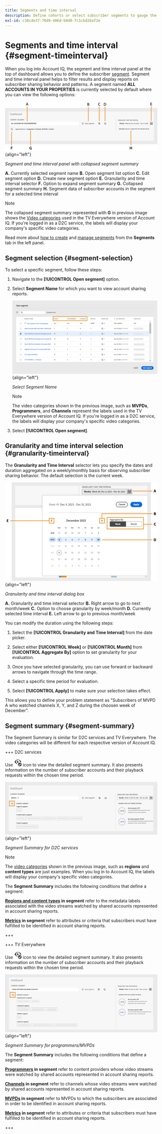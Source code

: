 ```yaml
---
title: Segments and time interval
description: Define cohorts or select subscriber segments to gauge the account sharing possibilities and patterns of your channel viewers to use graphical tools and reports in Account IQ.
exl-id: c38cde37-70d9-486d-b8d0-7c1cbd2baf2e
---
```


# Segments and time interval {#segment-timeinterval}

When you log into Account IQ, the segment and time interval panel at the top of dashboard allows you to define the subscriber [segment](product-concepts.md#segmet-def). Segment and time interval panel helps to filter results and display reports on subscriber sharing behavior and patterns. A segment named **ALL ACCOUNTS IN YOUR PROPERTIES** is currently selected by default where you can view the following options:

![](assets/new-segment-selector-collapsed.png){align="left"}

 *Segment and time interval panel with collapsed segment summary*
 
**A.** Currently selected segment name **B.** Open segment list option **C.** Edit segment option **D.** Create new segment option **E.** Granularity and time interval selector **F.** Option to expand segment summary **G.** Collapsed segment summary **H.** Segment data of subscriber accounts in the segment for a selected time interval

>[!NOTE]
>
> The collapsed segment summary represented with **G** in previous image shows the [Video categories](product-concepts.md#video-category-def) used in the TV Everywhere version of Account IQ. If you're logged in as a D2C service, the labels will display your company's specific video categories.

Read more about [how to create](work-with-segments.md#create-new-segment) and [manage segments](work-with-segments.md#manage-segment) from the **Segments** tab in the left panel.

## Segment selection {#segment-selection}

To select a specific segment, follow these steps:

1. Navigate to the **[!UICONTROL Open segment]** option.
1. Select **Segment Name** for which you want to view account sharing reports.

   ![](assets/open-segment.png){align="left"}

   *Select Segment Name*

   >[!NOTE]
   >
   > The video categories shown in the previous image, such as **MVPDs**, **Programmers**, and **Channels** represent the labels used in the TV Everywhere version of Account IQ. If you're logged in as a D2C service, the labels will display your company's specific video categories.

1. Select **[!UICONTROL Open segment]**.


## Granularity and time interval selection {#granularity-timeinterval}

The **Granularity and Time Interval** selector lets you specify the dates and duration aggregated on a weekly/monthly basis for observing subscriber sharing behavior. The default selection is the current week. 

![Granularity and time interval](assets/granularity-timeinterval-weekwise.png){align="left"}

*Granularity and time interval dialog box*

**A.** Granularity and time interval selector **B.** Right arrow to go to next month/week **C.** Option to choose granularity by week/month **D.** Currently selected time interval **E.** Left arrow to go to previous month/week

You can modify the duration using the following steps:

1. Select the **[!UICONTROL Granularity and Time Interval]** from the date picker.

1. Select either **[!UICONTROL Week]** or **[!UICONTROL Month]** from **[!UICONTROL Aggregate By]** option to set granularity for your evaluation.

1. Once you have selected granularity, you can use forward or backward arrows to navigate through the time range.

1. Select a specific time period for evaluation.

1. Select **[!UICONTROL Apply]** to make sure your selection takes effect.

This allows you to define your problem statement as "Subscribers of MVPD A who watched channels X, Y, and Z during the choosen week of December".

## Segment summary {#segment-summary}

The Segment Summary is similar for D2C services and TV Everywhere. The video categories will be different for each respective version of Account IQ.

+++ D2C services

Use <img alt= "expand segment summary" src="./assets/expand-segment-summary.svg" width="25"> icon to view the detailed segment summary. It also presents information on the number of subscriber accounts and their playback requests within the chosen time period.

![](assets/segment-panel-d2c.png){align="left"}

*Segment Summary for D2C services*

>[!NOTE]
>
>The [video categories](product-concepts.md#video-category-def) shown in the previous image, such as **regions** and **content types** are just examples. When you log in to Account IQ, the labels will display your company's specific video categories.

The **Segment Summary** includes the following conditions that define a segment:

**[Regions and content types](product-concepts.md#video-category-def) in segment** refer to the metadata labels associated with the video streams watched by shared accounts represented in account sharing reports. 

**[Metrics](product-concepts.md#metric) in segment** refer to attributes or criteria that subscribers must have fulfilled to be identified in account sharing reports.

+++

+++ TV Everywhere

Use <img alt= "expand segment summary" src="./assets/expand-segment-summary.svg" width="25"> icon to view the detailed segment summary. It also presents information on the number of subscriber accounts and their playback requests within the chosen time period.

![](assets/segment-panel-programmers-mvpd.png){align="left"}

*Segment Summary for programmers/MVPDs*

The **Segment Summary** includes the following conditions that define a segment:

**[Programmers](product-concepts.md#programmer-def) in segment**  refer to content providers whose video streams were watched by shared accounts represented in account sharing reports.

**[Channels](product-concepts.md#channel-def) in segment** refer to channels whose video streams were watched by shared accounts represented in account sharing reports.

**[MVPDs](product-concepts.md#mvpd-def) in segment** refer to MVPDs to which the subscribers are associated in order to be identified in account sharing reports.

**[Metrics](product-concepts.md#metric) in segment** refer to attributes or criteria that subscribers must have fulfilled to be identified in account sharing reports.

+++
